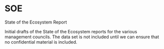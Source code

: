 # SOE
State of the Ecosystem Report

Initial drafts of the State of the Ecosystem reports for the various management councils.  The data set is not included until we can ensure that no confidential material is included.


